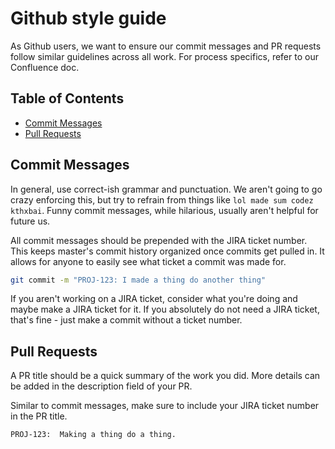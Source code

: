 # Github style guide

As Github users, we want to ensure our commit messages and PR requests follow similar guidelines across all work. For process specifics, refer to our Confluence doc.

## Table of Contents

* [Commit Messages](#commit-messages)
* [Pull Requests](#pull-requests)

## Commit Messages

In general, use correct-ish grammar and punctuation. We aren't going to go crazy enforcing this, but try to refrain from things like `lol made sum codez kthxbai`. Funny commit messages, while hilarious, usually aren't helpful for future us.

All commit messages should be prepended with the JIRA ticket number. This keeps master's commit history organized once commits get pulled in. It allows for anyone to easily see what ticket a commit was made for.

```bash
git commit -m "PROJ-123: I made a thing do another thing"
```

If you aren't working on a JIRA ticket, consider what you're doing and maybe make a JIRA ticket for it. If you absolutely do not need a JIRA ticket, that's fine - just make a commit without a ticket number.

## Pull Requests

A PR title should be a quick summary of the work you did. More details can be added in the description field of your PR. 

Similar to commit messages, make sure to include your JIRA ticket number in the PR title.

```
PROJ-123:  Making a thing do a thing.
```
